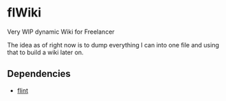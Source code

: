 # flWiki
Very WIP dynamic Wiki for Freelancer

The idea as of right now is to dump everything I can into one file and using that to build a wiki later on.

## Dependencies
- [flint](https://github.com/biqqles/flint/)
